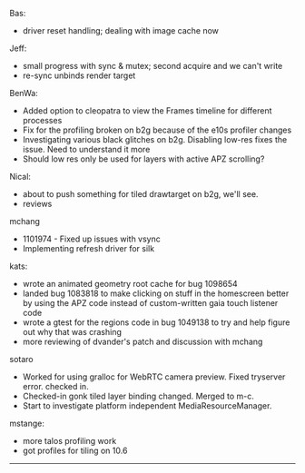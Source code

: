 Bas:
* driver reset handling; dealing with image cache now

Jeff:
* small progress with sync & mutex; second acquire and we can't write
* re-sync unbinds render target

BenWa:
* Added option to cleopatra to view the Frames timeline for different processes
* Fix for the profiling broken on b2g because of the e10s profiler changes
* Investigating various black glitches on b2g. Disabling low-res fixes the issue. Need to understand it more
* Should low res only be used for layers with active APZ scrolling?

Nical:
* about to push something for tiled drawtarget on b2g, we'll see.
* reviews

mchang
* 1101974 - Fixed up issues with vsync
* Implementing refresh driver for silk

kats:
* wrote an animated geometry root cache for bug 1098654
* landed bug 1083818 to make clicking on stuff in the homescreen better by using the APZ code instead of custom-written gaia touch listener code
* wrote a gtest for the regions code in bug 1049138 to try and help figure out why that was crashing
* more reviewing of dvander's patch and discussion with mchang

sotaro
* Worked for using gralloc for WebRTC camera preview. Fixed tryserver error. checked in.
* Checked-in gonk tiled layer binding changed. Merged to m-c.
* Start to investigate platform independent MediaResourceManager.

mstange:
* more talos profiling work
* got profiles for tiling on 10.6

________________


